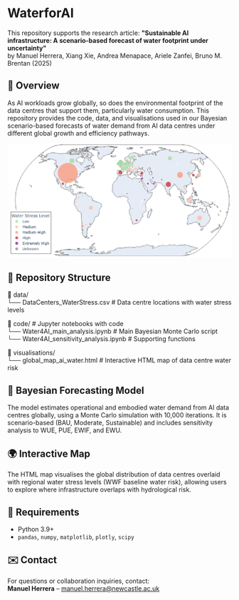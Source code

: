 # WaterforAI

This repository supports the research article:
**"Sustainable AI infrastructure: A scenario-based forecast of water footprint under uncertainty"**  
by Manuel Herrera, Xiang Xie, Andrea Menapace, Ariele Zanfei, Bruno M. Brentan (2025)

## 📌 Overview

As AI workloads grow globally, so does the environmental footprint of the data centres that support them, particularly water consumption. This repository provides the code, data, and visualisations used in our Bayesian scenario-based forecasts of water demand from AI data centres under different global growth and efficiency pathways.

![Data centres and water stress](visualisations/worldmap.png)

## 📁 Repository Structure

📂 data/  
    └── DataCenters_WaterStress.csv       # Data centre locations with water stress levels   

📂 code/  # Jupyter notebooks with code  
    └── Water4AI_main_analysis.ipynb          # Main Bayesian Monte Carlo script  
    └── Water4AI_sensitivity_analysis.ipynb   # Supporting functions  

📂 visualisations/  
    └── global_map_ai_water.html           # Interactive HTML map of data centre water risk

## 🧮 Bayesian Forecasting Model

The model estimates operational and embodied water demand from AI data centres globally, using a Monte Carlo simulation with 10,000 iterations. It is scenario-based (BAU, Moderate, Sustainable) and includes sensitivity analysis to WUE, PUE, EWIF, and EWU.

## 🌍 Interactive Map

The HTML map visualises the global distribution of data centres overlaid with regional water stress levels (WWF baseline water risk), allowing users to explore where infrastructure overlaps with hydrological risk.

## 🔧 Requirements

- Python 3.9+
- `pandas`, `numpy`, `matplotlib`, `plotly`, `scipy`

## ✉️ Contact

For questions or collaboration inquiries, contact:  
**Manuel Herrera** – manuel.herrera@newcastle.ac.uk
